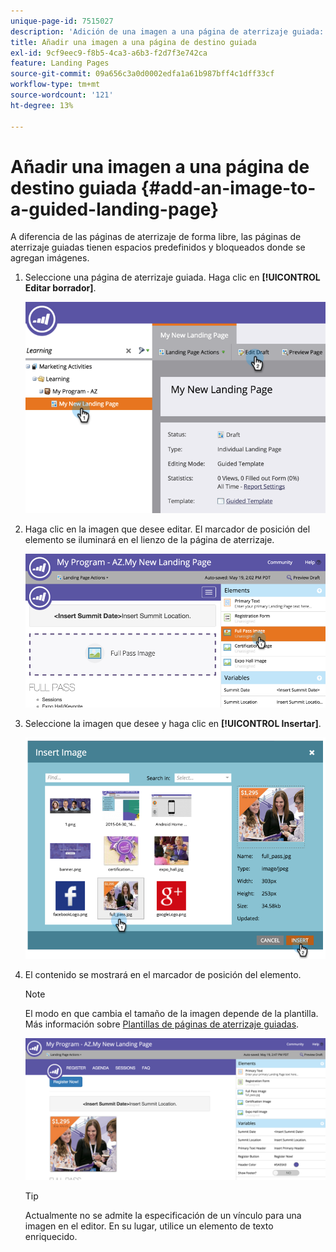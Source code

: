 ```yaml
---
unique-page-id: 7515027
description: 'Adición de una imagen a una página de aterrizaje guiada: documentación de Marketo'
title: Añadir una imagen a una página de destino guiada
exl-id: 9cf9eec9-f8b5-4ca3-a6b3-f2d7f3e742ca
feature: Landing Pages
source-git-commit: 09a656c3a0d0002edfa1a61b987bff4c1dff33cf
workflow-type: tm+mt
source-wordcount: '121'
ht-degree: 13%

---
```


# Añadir una imagen a una página de destino guiada {#add-an-image-to-a-guided-landing-page}

A diferencia de las páginas de aterrizaje de forma libre, las páginas de aterrizaje guiadas tienen espacios predefinidos y bloqueados donde se agregan imágenes.

1. Seleccione una página de aterrizaje guiada. Haga clic en **[!UICONTROL Editar borrador]**.

   ![](assets/image2015-5-19-14-3a1-3a26.png)

1. Haga clic en la imagen que desee editar. El marcador de posición del elemento se iluminará en el lienzo de la página de aterrizaje.

   ![](assets/image2015-5-19-14-3a4-3a29.png)

1. Seleccione la imagen que desee y haga clic en **[!UICONTROL Insertar]**.

   ![](assets/image2015-5-20-10-3a37-3a33.png)

1. El contenido se mostrará en el marcador de posición del elemento.

   >[!NOTE]
   >
   >El modo en que cambia el tamaño de la imagen depende de la plantilla. Más información sobre [Plantillas de páginas de aterrizaje guiadas](/help/marketo/product-docs/demand-generation/landing-pages/landing-page-templates/create-a-guided-landing-page-template.md).

   ![](assets/image2015-5-20-10-3a39-3a34.png)

   >[!TIP]
   >
   >Actualmente no se admite la especificación de un vínculo para una imagen en el editor. En su lugar, utilice un elemento de texto enriquecido.
